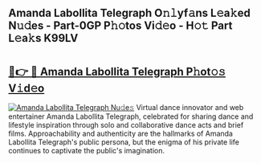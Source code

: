 ## Amanda Labollita Telegraph O𝚗𝚕yf𝚊ns L𝚎a𝚔ed N𝚞𝚍es - Part-0GP P𝚑𝚘tos Vi𝚍𝚎o - H𝚘𝚝 Part L𝚎a𝚔s K99LV

# <h2><a href="http://kfan7c.oniu.top/?m=Amanda+Labollita+Telegraph">🔗👉 🔴 Amanda Labollita Telegraph P𝚑ot𝚘𝚜 V𝚒d𝚎o</a></h2>

[![Amanda Labollita Telegraph Nu𝚍e𝚜](https://i.imgur.com/0qMVB7G.gif)](http://kfan7c.oniu.top/?m=Amanda+Labollita+Telegraph)
Virtual dance innovator and web entertainer Amanda Labollita Telegraph, celebrated for sharing dance and lifestyle inspiration through solo and collaborative dance acts and brief films. Approachability and authenticity are the hallmarks of Amanda Labollita Telegraph's public persona, but the enigma of his private life continues to captivate the public's imagination.  
